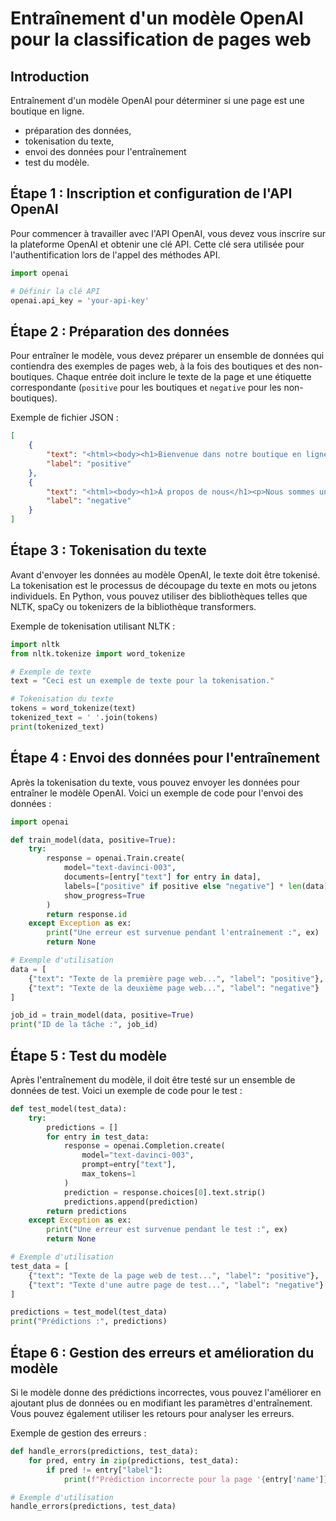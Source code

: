 # Entraînement d'un modèle OpenAI pour la classification de pages web

## Introduction

Entraînement d'un modèle OpenAI pour déterminer si une page est une boutique en ligne.

- préparation des données,
- tokenisation du texte,
- envoi des données pour l'entraînement
- test du modèle.

## Étape 1 : Inscription et configuration de l'API OpenAI

Pour commencer à travailler avec l'API OpenAI, vous devez vous inscrire sur la plateforme OpenAI et obtenir une clé API. Cette clé sera utilisée pour l'authentification lors de l'appel des méthodes API.

```python
import openai

# Définir la clé API
openai.api_key = 'your-api-key'
```

## Étape 2 : Préparation des données

Pour entraîner le modèle, vous devez préparer un ensemble de données qui contiendra des exemples de pages web,
à la fois des boutiques et des non-boutiques.
Chaque entrée doit inclure le texte de la page et une étiquette correspondante (`positive` pour les boutiques et `negative` pour les non-boutiques).

Exemple de fichier JSON :

```json
[
    {
        "text": "<html><body><h1>Bienvenue dans notre boutique en ligne</h1><p>Nous offrons une large gamme de produits à des prix compétitifs. Visitez notre boutique aujourd'hui !</p></body></html>",
        "label": "positive"
    },
    {
        "text": "<html><body><h1>À propos de nous</h1><p>Nous sommes un fournisseur leader de services de qualité. Contactez-nous pour plus d'informations.</p></body></html>",
        "label": "negative"
    }
]
```

## Étape 3 : Tokenisation du texte

Avant d'envoyer les données au modèle OpenAI, le texte doit être tokenisé.
La tokenisation est le processus de découpage du texte en mots ou jetons individuels.
En Python, vous pouvez utiliser des bibliothèques telles que NLTK, spaCy ou tokenizers de la bibliothèque transformers.

Exemple de tokenisation utilisant NLTK :

```python
import nltk
from nltk.tokenize import word_tokenize

# Exemple de texte
text = "Ceci est un exemple de texte pour la tokenisation."

# Tokenisation du texte
tokens = word_tokenize(text)
tokenized_text = ' '.join(tokens)
print(tokenized_text)
```

## Étape 4 : Envoi des données pour l'entraînement

Après la tokenisation du texte, vous pouvez envoyer les données pour entraîner le modèle OpenAI.
Voici un exemple de code pour l'envoi des données :

```python
import openai

def train_model(data, positive=True):
    try:
        response = openai.Train.create(
            model="text-davinci-003",
            documents=[entry["text"] for entry in data],
            labels=["positive" if positive else "negative"] * len(data),
            show_progress=True
        )
        return response.id
    except Exception as ex:
        print("Une erreur est survenue pendant l'entraînement :", ex)
        return None

# Exemple d'utilisation
data = [
    {"text": "Texte de la première page web...", "label": "positive"},
    {"text": "Texte de la deuxième page web...", "label": "negative"}
]

job_id = train_model(data, positive=True)
print("ID de la tâche :", job_id)
```

## Étape 5 : Test du modèle

Après l'entraînement du modèle, il doit être testé sur un ensemble de données de test.
Voici un exemple de code pour le test :

```python
def test_model(test_data):
    try:
        predictions = []
        for entry in test_data:
            response = openai.Completion.create(
                model="text-davinci-003",
                prompt=entry["text"],
                max_tokens=1
            )
            prediction = response.choices[0].text.strip()
            predictions.append(prediction)
        return predictions
    except Exception as ex:
        print("Une erreur est survenue pendant le test :", ex)
        return None

# Exemple d'utilisation
test_data = [
    {"text": "Texte de la page web de test...", "label": "positive"},
    {"text": "Texte d'une autre page de test...", "label": "negative"}
]

predictions = test_model(test_data)
print("Prédictions :", predictions)
```

## Étape 6 : Gestion des erreurs et amélioration du modèle

Si le modèle donne des prédictions incorrectes, vous pouvez l'améliorer en
ajoutant plus de données ou en modifiant les paramètres d'entraînement. Vous pouvez également utiliser les retours pour analyser les erreurs.

Exemple de gestion des erreurs :

```python
def handle_errors(predictions, test_data):
    for pred, entry in zip(predictions, test_data):
        if pred != entry["label"]:
            print(f"Prédiction incorrecte pour la page '{entry['name']}': Prédit {pred}, Réel {entry['label']}")

# Exemple d'utilisation
handle_errors(predictions, test_data)
```